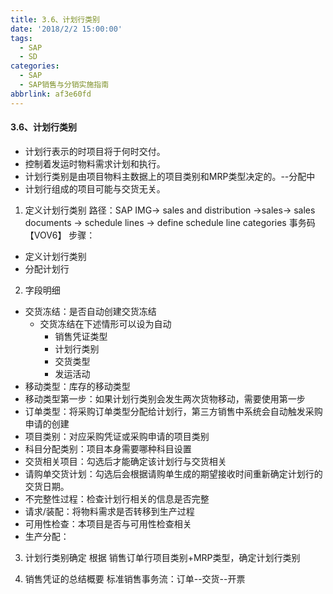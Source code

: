 ```yaml
---
title: 3.6、计划行类别
date: '2018/2/2 15:00:00'
tags:
  - SAP
  - SD
categories:
  - SAP
  - SAP销售与分销实施指南
abbrlink: af3e60fd
---
```

#### 3.6、计划行类别

* 计划行表示的时项目将于何时交付。
* 控制着发运时物料需求计划和执行。
* 计划行类别是由项目物料主数据上的项目类别和MRP类型决定的。--分配中
* 计划行组成的项目可能与交货无关。

1. 定义计划行类别
路径：SAP IMG-> sales and distribution ->sales-> sales documents -> schedule lines -> define schedule line categories
事务码【VOV6】
步骤：
* 定义计划行类别
* 分配计划行

2. 字段明细
* 交货冻结：是否自动创建交货冻结
    * 交货冻结在下述情形可以设为自动
        * 销售凭证类型
        * 计划行类别
        * 交货类型
        * 发运活动
* 移动类型：库存的移动类型
* 移动类型第一步：如果计划行类别会发生两次货物移动，需要使用第一步
* 订单类型：将采购订单类型分配给计划行，第三方销售中系统会自动触发采购申请的创建
* 项目类别：对应采购凭证或采购申请的项目类别
* 科目分配类别：项目本身需要哪种科目设置
* 交货相关项目：勾选后才能确定该计划行与交货相关
* 请购单交货计划：勾选后会根据请购单生成的期望接收时间重新确定计划行的交货日期。
* 不完整性过程：检查计划行相关的信息是否完整
* 请求/装配：将物料需求是否转移到生产过程
* 可用性检查：本项目是否与可用性检查相关
* 生产分配：


3. 计划行类别确定
根据 销售订单行项目类别+MRP类型，确定计划行类别


4. 销售凭证的总结概要
标准销售事务流：订单--交货--开票